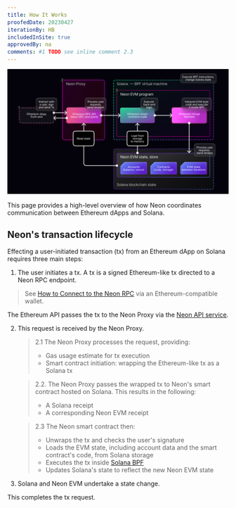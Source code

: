 ```yaml
---
title: How It Works
proofedDate: 20230427
iterationBy: HB
includedInSite: true
approvedBy: na
comments: #1 TODO see inline comment 2.3
---
```


<div className='neon-img-box-300' style={{textAlign: 'center', width: 900, display: 'block', margin: 'auto'}}>

![](img/how_it_works.png)

</div>

This page provides a high-level overview of how Neon coordinates communication between Ethereum dApps and Solana.

## Neon's transaction lifecycle

Effecting a user-initiated transaction (tx) from an Ethereum dApp on Solana requires three main steps:

1. The user initiates a tx. A tx is a signed Ethereum-like tx directed to a Neon RPC endpoint.  

> See [How to Connect to the Neon RPC](/docs/wallet/metamask_setup) via an Ethereum-compatible wallet.

The Ethereum API passes the tx to the Neon Proxy via the [Neon API service](https://docs.neon-labs.org/docs/developing/connect_rpc).

2. This request is received by the Neon Proxy.

   > 2.1 The Neon Proxy processes the request, providing:
   > - Gas usage estimate for tx execution
   > - Smart contract initiation: wrapping the Ethereum-like tx as a Solana tx
   
   > 2.2. The Neon Proxy passes the wrapped tx to Neon's smart contract hosted on Solana. This results in the following:
   > - A Solana receipt
   > - A corresponding Neon EVM receipt
     
   > 2.3 The Neon smart contract then:   
   > - Unwraps the tx and checks the user's signature
   > - Loads the EVM state, including account data and the smart contract's code, from Solana storage
   > - Executes the tx inside [Solana BPF](https://docs.solana.com/developing/runtime-facilities/programs#bpf-loader)
   > - Updates Solana's state to reflect the new Neon EVM state 
   <!-- missing logical link here as tx execution impact on Neon EVM not made clear -->

3. Solana and Neon EVM undertake a state change.

This completes the tx request.
